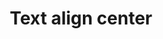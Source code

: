 ---
title: Text align center
tags:
icon: text-align-center
svg: '<svg xmlns="http://www.w3.org/2000/svg" width="24" height="24" fill="none" viewBox="0 0 24 24" stroke-width="1.5" stroke-linecap="round" stroke-linejoin="round" stroke="currentColor"><path d="M4.5 6h15M7 10h10M4.5 14h15M7 18h10"/></svg>'
---